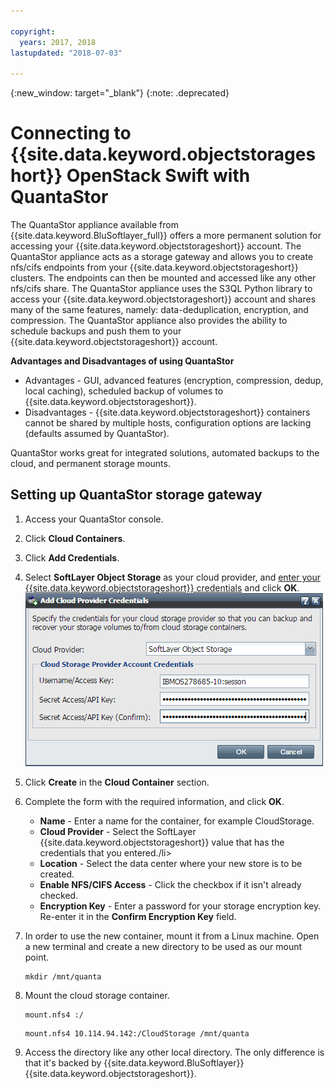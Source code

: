 ```yaml
---

copyright:
  years: 2017, 2018
lastupdated: "2018-07-03"

---
```

{:new_window: target="_blank"}
{:note: .deprecated}


# Connecting to {{site.data.keyword.objectstorageshort}} OpenStack Swift with QuantaStor 

The QuantaStor appliance available from {{site.data.keyword.BluSoftlayer_full}} offers a more permanent solution for accessing your {{site.data.keyword.objectstorageshort}} account. The QuantaStor appliance acts as a storage gateway and allows you to create nfs/cifs endpoints from your {{site.data.keyword.objectstorageshort}} clusters. The endpoints can then be mounted and accessed like any other nfs/cifs share. The QuantaStor appliance uses the S3QL Python library to access your {{site.data.keyword.objectstorageshort}} account and shares many of the same features, namely: data-deduplication, encryption, and compression. The QuantaStor appliance also provides the ability to schedule backups and push them to your {{site.data.keyword.objectstorageshort}} account.

**Advantages and Disadvantages of using QuantaStor**
- Advantages - GUI, advanced features (encryption, compression, dedup, local caching), scheduled backup of volumes to {{site.data.keyword.objectstorageshort}}.
- Disadvantages - {{site.data.keyword.objectstorageshort}} containers cannot be shared by multiple hosts, configuration options are lacking (defaults assumed by QuantaStor).

QuantaStor works great for integrated solutions, automated backups to the cloud, and permanent storage mounts.
	

## Setting up QuantaStor storage gateway

1. Access your QuantaStor console.
2. Click **Cloud Containers**.
3. Click **Add Credentials**.
4. Select **SoftLayer Object Storage** as your cloud provider, and [enter your {{site.data.keyword.objectstorageshort}} credentials](access-object-storage-screen.html) and click **OK**.
       ![Add Cloud Provider Credentials](/images/AddCloudProviderCredentials.png)
5. Click **Create** in the **Cloud Container** section.
6. Complete the form with the required information, and click **OK**.
   - **Name** - Enter a name for the container, for example CloudStorage.
   - **Cloud Provider** - Select the SoftLayer {{site.data.keyword.objectstorageshort}} value that has the credentials that you entered./li>
   - **Location** - Select the data center where your new store is to be created.
   - **Enable NFS/CIFS Access** - Click the checkbox if it isn't already checked.
   - **Encryption Key** - Enter a password for your storage encryption key. Re-enter it in the **Confirm Encryption Key** field.
7. In order to use the new container, mount it from a Linux machine. Open a new terminal and create a new directory to be used as our mount point.
   ```
   mkdir /mnt/quanta
   ```
   
8. Mount the cloud storage container.<br/>
   ```
   mount.nfs4 :/
   ``` 
   
   ```
   mount.nfs4 10.114.94.142:/CloudStorage /mnt/quanta
   ```
   
9. Access the directory like any other local directory. The only difference is that it's backed by {{site.data.keyword.BluSoftlayer}} {{site.data.keyword.objectstorageshort}}.
